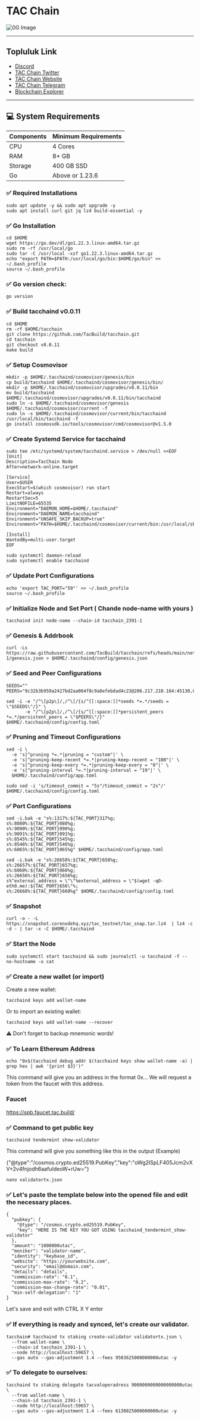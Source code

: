 # TAC Chain

![0G Image](https://i.ibb.co/wNcjWZ0R/Tac-Chain.png)

---

## Topluluk Link

- [Discord](https://discord.gg/NYhFQ3xMrc)
- [TAC Chain Twitter](https://x.com/TacBuild)
- [TAC Chain Website](https://tac.build/)
- [TAC Chain Telegram](https://t.me/tacbuild)
- [Blockchain Explorer](https://explorer.linqnode.com/tac%20testnet)

---

## 💻 System Requirements

| Components  | Minimum Requirements |
|-------------|----------------------|
| CPU         | 4 Cores               |
| RAM         | 8+ GB                 |
| Storage     | 400 GB SSD            |
| Go          | Above or 1.23.6       |

### ✅ Required Installations
```
sudo apt update -y && sudo apt upgrade -y
sudo apt install curl git jq lz4 build-essential -y
```

### ✅ Go Installation 
```
cd $HOME
wget https://go.dev/dl/go1.22.3.linux-amd64.tar.gz
sudo rm -rf /usr/local/go
sudo tar -C /usr/local -xzf go1.22.3.linux-amd64.tar.gz
echo "export PATH=$PATH:/usr/local/go/bin:$HOME/go/bin" >> ~/.bash_profile
source ~/.bash_profile
```
### ✅ Go version check:
```
go version
```
### ✅  Build tacchaind v0.0.11
```
cd $HOME
rm -rf $HOME/tacchain
git clone https://github.com/TacBuild/tacchain.git
cd tacchain
git checkout v0.0.11
make build
```

### ✅ Setup Cosmovisor
```
mkdir -p $HOME/.tacchaind/cosmovisor/genesis/bin
cp build/tacchaind $HOME/.tacchaind/cosmovisor/genesis/bin/
mkdir -p $HOME/.tacchaind/cosmovisor/upgrades/v0.0.11/bin
mv build/tacchaind $HOME/.tacchaind/cosmovisor/upgrades/v0.0.11/bin/tacchaind
sudo ln -s $HOME/.tacchaind/cosmovisor/genesis $HOME/.tacchaind/cosmovisor/current -f
sudo ln -s $HOME/.tacchaind/cosmovisor/current/bin/tacchaind /usr/local/bin/tacchaind -f
go install cosmossdk.io/tools/cosmovisor/cmd/cosmovisor@v1.5.0
```
### ✅ Create Systemd Service for tacchaind
```
sudo tee /etc/systemd/system/tacchaind.service > /dev/null <<EOF
[Unit]
Description=TacChain Node
After=network-online.target

[Service]
User=$USER
ExecStart=$(which cosmovisor) run start
Restart=always
RestartSec=5
LimitNOFILE=65535
Environment="DAEMON_HOME=$HOME/.tacchaind"
Environment="DAEMON_NAME=tacchaind"
Environment="UNSAFE_SKIP_BACKUP=true"
Environment="PATH=$HOME/.tacchaind/cosmovisor/current/bin:/usr/local/sbin:/usr/local/bin:/usr/sbin:/usr/bin"

[Install]
WantedBy=multi-user.target
EOF
```

```
sudo systemctl daemon-reload
sudo systemctl enable tacchaind
```
### ✅ Update Port Configurations
```
echo 'export TAC_PORT="59"' >> ~/.bash_profile
source ~/.bash_profile
```
### ✅ Initialize Node and Set Port ( Chande node-name with yours ) 
```
tacchaind init node-name --chain-id tacchain_2391-1
```
### ✅ Genesis & Addrbook 
```
curl -Ls https://raw.githubusercontent.com/TacBuild/tacchain/refs/heads/main/networks/tacchain_2391-1/genesis.json > $HOME/.tacchaind/config/genesis.json
```

### ✅ Seed and Peer Configurations
```
SEEDS=""
PEERS="9c32b3b959a2427bd2aa064f8c9a8efebdad4c23@206.217.210.164:45130,04a2152eed9f73dc44779387a870ea6480c41fe7@206.217.210.164:45140,5aaaf8140262d7416ac53abe4e0bd13b0f582168@23.92.177.41:45110,ddb3e8b8f4d051e914686302dafc2a73adf9b0d2@23.92.177.41:45120"

sed -i -e "/^\[p2p\]/,/^\[/{s/^[[:space:]]*seeds *=.*/seeds = \"$SEEDS\"/}" \
       -e "/^\[p2p\]/,/^\[/{s/^[[:space:]]*persistent_peers *=.*/persistent_peers = \"$PEERS\"/}" $HOME/.tacchaind/config/config.toml
```

### ✅ Pruning and Timeout Configurations
```
sed -i \
  -e 's|^pruning *=.*|pruning = "custom"|' \
  -e 's|^pruning-keep-recent *=.*|pruning-keep-recent = "100"|' \
  -e 's|^pruning-keep-every *=.*|pruning-keep-every = "0"|' \
  -e 's|^pruning-interval *=.*|pruning-interval = "19"|' \
  $HOME/.tacchaind/config/app.toml

sudo sed -i 's/timeout_commit = "5s"/timeout_commit = "2s"/' $HOME/.tacchaind/config/config.toml
```
### ✅ Port Configurations
```
sed -i.bak -e "s%:1317%:${TAC_PORT}317%g;
s%:8080%:${TAC_PORT}080%g;
s%:9090%:${TAC_PORT}090%g;
s%:9091%:${TAC_PORT}091%g;
s%:8545%:${TAC_PORT}545%g;
s%:8546%:${TAC_PORT}546%g;
s%:6065%:${TAC_PORT}065%g" $HOME/.tacchaind/config/app.toml
```
```
sed -i.bak -e "s%:26658%:${TAC_PORT}658%g;
s%:26657%:${TAC_PORT}657%g;
s%:6060%:${TAC_PORT}060%g;
s%:26656%:${TAC_PORT}656%g;
s%^external_address = \"\"%external_address = \"$(wget -qO- eth0.me):${TAC_PORT}656\"%;
s%:26660%:${TAC_PORT}660%g" $HOME/.tacchaind/config/config.toml
```

### ✅ Snapshot
```
curl -o - -L https://snapshot.corenodehq.xyz/tac_testnet/tac_snap.tar.lz4  | lz4 -c -d - | tar -x -C $HOME/.tacchaind
```
### ✅ Start the Node
```
sudo systemctl start tacchaind && sudo journalctl -u tacchaind -f --no-hostname -o cat
```
### ✅ Create a new wallet (or import)
Create a new wallet:
```
tacchaind keys add wallet-name
```
Or to import an existing wallet:
```
tacchaind keys add wallet-name --recover
```
⚠️ Don't forget to backup mnemonic words!

### ✅ To Learn Ethereum Address 
```
echo "0x$(tacchaind debug addr $(tacchaind keys show wallet-name -a) | grep hex | awk '{print $3}')"
```
This command will give you an address in the format 0x... We will request a token from the faucet with this address.
### Faucet
https://spb.faucet.tac.build/

### ✅ Command to get public key
```
tacchaind tendermint show-validator
```
This command will give you something like this in the output (Example)

{"@type":"/cosmos.crypto.ed25519.PubKey","key":"oWg2ISpLF405Jcm2vXV+2v4fnjodh6aafuIdeoW+rUw="}

```
nano validatortx.json
```

### ✅ Let's paste the template below into the opened file and edit the necessary places.
```
{
  "pubkey": {
    "@type": "/cosmos.crypto.ed25519.PubKey",
    "key": "HERE IS THE KEY YOU GOT USING tacchaind_tendermint_show-validator"
  },
  "amount": "1000000utac",
  "moniker": "validator-name",
  "identity": "keybase_id",
  "website": "https://yourwebsite.com",
  "security": "email@domain.com",
  "details": "details",
  "commission-rate": "0.1",
  "commission-max-rate": "0.2",
  "commission-max-change-rate": "0.01",
  "min-self-delegation": "1"
}
```
Let's save and exit with CTRL X Y enter

### ✅ If everything is ready and synced, let's create our validator.
```
tacchain# tacchaind tx staking create-validator validatortx.json \
  --from wallet-name \
  --chain-id tacchain_2391-1 \
  --node http://localhost:59657 \
  --gas auto --gas-adjustment 1.4 --fees 9503625000000000utac -y
```

### ✅ To delegate to ourselves:
```
tacchaind tx staking delegate tacvaloperadress 9000000000000000000utac \
  --from wallet-name \
  --chain-id tacchain_2391-1 \
  --node http://localhost:59657 \
  --gas auto --gas-adjustment 1.4 --fees 6130825000000000utac -y


